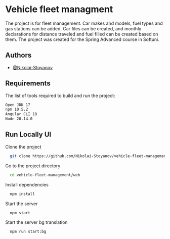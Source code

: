 
# Vehicle fleet managment

The project is for fleet management. Car makes and models, fuel types and gas stations can be added. Car files can be created, and monthly declarations for distance traveled and fuel filled can be created based on them.
The project was created for the Spring Advanced course in Softuni.


## Authors

- [@Nikolai-Stoyanov](https://github.com/Nikolai-Stoyanov)


## Requirements

The list of tools required to build and run the project:

```bash
Open JDK 17
npm 10.5.2
Angular CLI 18
Node 20.14.0
````
## Run Locally UI

Clone the project

```bash
  git clone https://github.com/Nikolai-Stoyanov/vehicle-fleet-management
```

Go to the project directory

```bash
  cd vehicle-fleet-management/web
```

Install dependencies

```bash
  npm install
```

Start the server

```bash
  npm start
```

Start the server bg translation

```bash
  npm run start:bg
```

